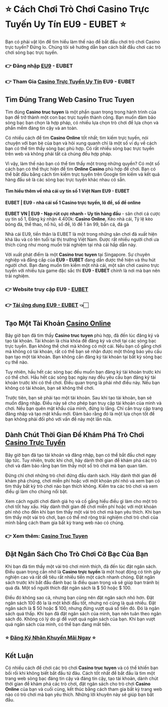 # ⭐ Cách Chơi Trò Chơi Casino Trực Tuyến Uy Tín EU9 - EUBET ⭐
 Bạn có phải vật lộn để tìm hiểu làm thế nào để bắt đầu chơi trò chơi Casino trực tuyến? Đừng lo. Chúng tôi sẽ hướng dẫn bạn cách bắt đầu chơi các trò chơi sòng bạc trực tuyến.

### 👉 Đăng nhập [EU9](https://eubetvn.com/) - EUBET

### 👉 Tham Gia [Casino Trực Tuyến Uy Tín](https://eubetvn.com/casino-truc-tuyen) EU9 - EUBET

## Tìm Đúng Trang Web **Casino Truc Tuyen**

Tìm đúng **Casino truc tuyen** là một phần quan trọng trong hành trình của bạn để trở thành một con bạc trực tuyến thành công. Bạn muốn đảm bảo sòng bạc bạn chọn là hợp pháp, có nhiều lựa chọn trò chơi để lựa chọn và phần mềm đáng tin cậy và an toàn.

Có nhiều cách để tìm **Casino Online** tốt nhất; tìm kiếm trực tuyến, nói chuyện với bạn bè của bạn và hỏi xung quanh chỉ là một số ví dụ về cách bạn có thể tìm thấy sòng bạc phù hợp. Có rất nhiều sòng bạc trực tuyến trên web và không phải tất cả chúng đều hợp pháp.

Vì vậy, làm thế nào bạn có thể tìm thấy một trong những quyền? Có một số cách bạn có thể thực hiện để tìm **Online Casino** phù hợp để chơi. Bạn có thể bắt đầu bằng cách tìm kiếm trực tuyến trên Google tìm kiếm và kết quả hàng đầu sẽ là các sòng bạc trực tuyến khác nhau có sẵn.

#### Tìm hiểu thêm về **nhà cái uy tín số 1 Việt Nam EU9 - EUBET**

#### **EUBET | EU9 - nhà cái số 1 Casino trực tuyến, lô đề, số đề online**

**EUBET VN | EU9 - Nạp rút cực nhanh - Uy tín hàng đầu** - sân chơi cá cược uy tín số 1, Đăng ký nhận 4.400k: **Casino Online**, Kèo nhà cái, Tỷ lệ kèo bóng đá, thể thao, nổ hũ, số đề, lô đề 1 ăn 99, bắn cá, đá gà

Nhà cái EU9, tiền thân là EUBET là một trong những sân chơi đã xuất hiện khá lâu và có tên tuổi tại thị trường Việt Nam. Được rất nhiều người chơi ưa thích cũng như mong muốn trải nghiệm tại nhà cái hấp dẫn này.

Với xuất phát điểm là một **Casino truc tuyen** tại Singapore. Sự chuyên nghiệp và đẳng cấp của **EU9 - EUBET** đang dần được thể hiện và thu hút người chơi. Bạn đang muốn tìm kiếm một nhà cái, một sân chơi casino trực tuyến với nhiều tựa game đặc sắc thì **EU9 - EUBET** chính là nơi mà bạn nên trải nghiệm.

### 👉 Website truy cập EU9 - [EUBET](https://eubetvn.com/)

### 👉 [Tải ứng dụng EU9 - EUBET](https://eubetvn.com/) 👈🏻

## Tạo Một Tài Khoản [Casino Online](https://eubetvn.com/casino-truc-tuyen)

Bây giờ bạn đã tìm thấy **Casino truc tuyen** phù hợp, đã đến lúc đăng ký và tạo tài khoản. Tài khoản là chìa khóa để đăng ký và chơi tại các sòng bạc trực tuyến. Bạn không thể chơi mà không có một cái. Nếu bạn cố gắng chơi mà không có tài khoản, rất có thể bạn sẽ nhận được một thông báo yêu cầu bạn tạo một tài khoản. Bạn không cần đăng ký tài khoản tại bất kỳ sòng bạc cụ thể nào.

Tuy nhiên, hầu hết các sòng bạc đều muốn bạn đăng ký tài khoản trước khi có thể chơi. Hầu hết các sòng bạc ngày nay đều yêu cầu bạn đăng ký tài khoản trước khi có thể chơi. Điều quan trọng là phải nhớ điều này. Nếu bạn không có tài khoản, bạn sẽ không thể chơi.

Trước tiên, bạn sẽ phải tạo một tài khoản. Sau khi tạo tài khoản, bạn sẽ muốn đăng nhập. Điều này sẽ cho phép bạn truy cập tài khoản của mình và chơi. Nếu bạn quên mật khẩu của mình, đừng lo lắng. Chỉ cần truy cập trang đăng nhập và tạo mật khẩu mới. Đảm bảo rằng đó là một lựa chọn tốt để bạn không phải đối phó với vấn đề này một lần nữa.

## Dành Chút Thời Gian Để Khám Phá Trò Chơi [Casino Trực Tuyến](https://eubetvn.com/casino-truc-tuyen)

Bây giờ bạn đã tạo tài khoản và đăng nhập, bạn có thể bắt đầu chơi ngay lập tức. Tuy nhiên, trước khi chơi, hãy dành thời gian để khám phá các trò chơi và đảm bảo rằng bạn tìm thấy một số trò chơi mà bạn quan tâm.

Đừng chỉ chơi những trò chơi đứng đầu danh sách. Hãy dành thời gian để khám phá chúng, chơi miễn phí hoặc với một khoản phí nhỏ và xem bạn có tìm thấy bất kỳ trò chơi nào bạn thích không. Kiểm tra các trò chơi và xem điều gì làm cho chúng nổi bật.

Xem cách người chơi đánh giá họ và cố gắng hiểu điều gì làm cho một trò chơi tốt hay xấu. Hãy dành thời gian để chơi miễn phí hoặc với một khoản phí nhỏ cho đến khi bạn tìm thấy một vài trò chơi mà bạn yêu thích. Khi bạn tìm thấy một vài trò chơi, bạn có thể mở rộng trải nghiệm chơi trò chơi của mình bằng cách tham gia bất kỳ trang web nào có chúng.

### 👉 Xem thêm: [Casino Truc Tuyen](https://eubetvn.com/casino-truc-tuyen)

## Đặt Ngân Sách Cho Trò Chơi Cờ Bạc Của Bạn

Khi bạn đã tìm thấy một vài trò chơi mình thích, đã đến lúc đặt ngân sách. Điều quan trọng cần nhớ là **Casino trực tuyến** là một hoạt động có tính gây nghiện cao và rất dễ tiêu rất nhiều tiền một cách nhanh chóng. Đặt ngân sách trước khi bắt đầu đánh bạc là điều quan trọng và sẽ giúp bạn tránh bị quá đà. Một số người thích đặt ngân sách là $ 50 hoặc $ 100.

Điều đó không sao cả, nhưng bạn cũng nên đặt ngân sách nhỏ hơn. Đặt ngân sách 100 đô la là một khởi đầu tốt, nhưng nó cũng là quá nhiều. Đặt ngân sách là $ 50 hoặc $ 100, nhưng đừng vượt quá số tiền đó. Đó là ngân sách quá thấp. Khi bạn đã đặt ngân sách của mình, bạn nên tuân theo ngân sách đó. Không có lý do gì để vượt quá ngân sách của bạn. Khi bạn vượt quá ngân sách của mình, có thể bạn đang mất tiền.


### ⭐ [Đăng Ký Nhận Khuyến Mãi Ngay](https://cutt.ly/LGQMomh) ⭐


## Kết Luận

Có nhiều cách để chơi các trò chơi **Casino truc tuyen** và có thể khiến bạn bối rối khi không biết bắt đầu từ đâu. Cách tốt nhất để bắt đầu là tìm một trang web sòng bạc đáng tin cậy và đáng tin cậy, tạo tài khoản, dành chút thời gian để khám phá các trò chơi, đặt ngân sách cho trò chơi **Casino Online** của bạn và cuối cùng, kết thúc bằng cách tham gia bất kỳ trang web nào có trò chơi mà bạn yêu thích. Những lời khuyên này sẽ giúp bạn bắt đầu.
